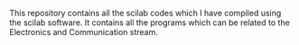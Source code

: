 This repository contains all the scilab codes which I have compiled using the scilab software. It contains all the programs which can be related to the Electronics and Communication stream.
